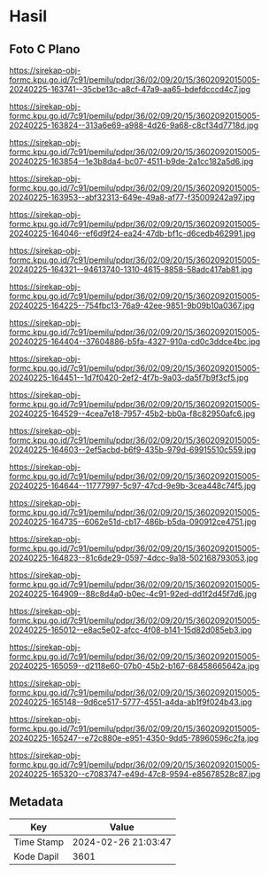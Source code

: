 # Hasil

## Foto C Plano

https://sirekap-obj-formc.kpu.go.id/7c91/pemilu/pdpr/36/02/09/20/15/3602092015005-20240225-163741--35cbe13c-a8cf-47a9-aa65-bdefdcccd4c7.jpg

https://sirekap-obj-formc.kpu.go.id/7c91/pemilu/pdpr/36/02/09/20/15/3602092015005-20240225-163824--313a6e69-a988-4d26-9a68-c8cf34d7718d.jpg

https://sirekap-obj-formc.kpu.go.id/7c91/pemilu/pdpr/36/02/09/20/15/3602092015005-20240225-163854--1e3b8da4-bc07-4511-b9de-2a1cc182a5d6.jpg

https://sirekap-obj-formc.kpu.go.id/7c91/pemilu/pdpr/36/02/09/20/15/3602092015005-20240225-163953--abf32313-649e-49a8-af77-f35009242a97.jpg

https://sirekap-obj-formc.kpu.go.id/7c91/pemilu/pdpr/36/02/09/20/15/3602092015005-20240225-164046--ef6d9f24-ea24-47db-bf1c-d6cedb462991.jpg

https://sirekap-obj-formc.kpu.go.id/7c91/pemilu/pdpr/36/02/09/20/15/3602092015005-20240225-164321--94613740-1310-4615-8858-58adc417ab81.jpg

https://sirekap-obj-formc.kpu.go.id/7c91/pemilu/pdpr/36/02/09/20/15/3602092015005-20240225-164225--754fbc13-76a9-42ee-9851-9b09b10a0367.jpg

https://sirekap-obj-formc.kpu.go.id/7c91/pemilu/pdpr/36/02/09/20/15/3602092015005-20240225-164404--37604886-b5fa-4327-910a-cd0c3ddce4bc.jpg

https://sirekap-obj-formc.kpu.go.id/7c91/pemilu/pdpr/36/02/09/20/15/3602092015005-20240225-164451--1d7f0420-2ef2-4f7b-9a03-da5f7b9f3cf5.jpg

https://sirekap-obj-formc.kpu.go.id/7c91/pemilu/pdpr/36/02/09/20/15/3602092015005-20240225-164529--4cea7e18-7957-45b2-bb0a-f8c82950afc6.jpg

https://sirekap-obj-formc.kpu.go.id/7c91/pemilu/pdpr/36/02/09/20/15/3602092015005-20240225-164603--2ef5acbd-b6f9-435b-979d-69915510c559.jpg

https://sirekap-obj-formc.kpu.go.id/7c91/pemilu/pdpr/36/02/09/20/15/3602092015005-20240225-164644--11777997-5c97-47cd-9e9b-3cea448c74f5.jpg

https://sirekap-obj-formc.kpu.go.id/7c91/pemilu/pdpr/36/02/09/20/15/3602092015005-20240225-164735--6062e51d-cb17-486b-b5da-090912ce4751.jpg

https://sirekap-obj-formc.kpu.go.id/7c91/pemilu/pdpr/36/02/09/20/15/3602092015005-20240225-164823--81c6de29-0597-4dcc-9a18-502168793053.jpg

https://sirekap-obj-formc.kpu.go.id/7c91/pemilu/pdpr/36/02/09/20/15/3602092015005-20240225-164909--88c8d4a0-b0ec-4c91-92ed-dd1f2d45f7d6.jpg

https://sirekap-obj-formc.kpu.go.id/7c91/pemilu/pdpr/36/02/09/20/15/3602092015005-20240225-165012--e8ac5e02-afcc-4f08-b141-15d82d085eb3.jpg

https://sirekap-obj-formc.kpu.go.id/7c91/pemilu/pdpr/36/02/09/20/15/3602092015005-20240225-165059--d2118e60-07b0-45b2-b167-68458665642a.jpg

https://sirekap-obj-formc.kpu.go.id/7c91/pemilu/pdpr/36/02/09/20/15/3602092015005-20240225-165148--9d6ce517-5777-4551-a4da-ab1f9f024b43.jpg

https://sirekap-obj-formc.kpu.go.id/7c91/pemilu/pdpr/36/02/09/20/15/3602092015005-20240225-165247--e72c880e-e951-4350-9dd5-78960596c2fa.jpg

https://sirekap-obj-formc.kpu.go.id/7c91/pemilu/pdpr/36/02/09/20/15/3602092015005-20240225-165320--c7083747-e49d-47c8-9594-e85678528c87.jpg


## Metadata

| Key        | Value               |
| ---------- | ------------------- |
| Time Stamp | 2024-02-26 21:03:47 |
| Kode Dapil | 3601                |



